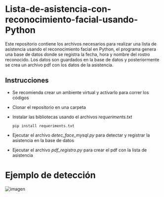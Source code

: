 # Lista-de-asistencia-con-reconocimiento-facial-usando-Python
Este repositorio contiene los archivos necesarios para realizar una lista de asistencia usando el reconocimiento facial en Python, el programa genera una base de datos donde se registra la fecha, hora y nombre del rostro reconocido. Los datos son guardados en la base de datos y posteriormente se crea un archivo pdf con los datos de la asistencia.

## Instrucciones

- Se recomienda crear un ambiente virtual y activarlo para correr los códigos
- Clonar el repositorio en una carpeta
- Instalar las bibliotecas usando el archivos _requeriments.txt_

  `pip install requeriments.txt`

- Ejecutar el archivo _detec_face_mysql.py_ para detectar y registrar la asistencia en la base de datos
- Ejecutar el archivo _pdf_registro.py_ para crear el pdf con la lista de asistencia

# Ejemplo de detección

![imagen](https://github.com/raymundosoto/Lista-de-asistencia-con-reconocimiento-facial-usando-Python/assets/72757419/ff634e41-aa16-4569-8466-29afb28cccc0)

